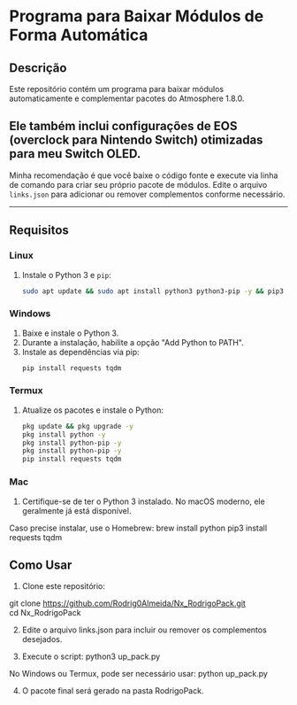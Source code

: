 # Programa para Baixar Módulos de Forma Automática  

## Descrição  
Este repositório contém um programa para baixar módulos automaticamente e complementar pacotes do Atmosphere 1.8.0.
## Ele também inclui configurações de EOS (overclock para Nintendo Switch) otimizadas para meu Switch OLED.  

Minha recomendação é que você baixe o código fonte e execute via linha de comando para criar seu próprio pacote de módulos. Edite o arquivo `links.json` para adicionar ou remover complementos conforme necessário.  

---

## Requisitos  
### Linux  
1. Instale o Python 3 e `pip`:  
   ```bash  
   sudo apt update && sudo apt install python3 python3-pip -y && pip3 install requests tqdm
   
### Windows
1. Baixe e instale o Python 3.
2. Durante a instalação, habilite a opção "Add Python to PATH".
3. Instale as dependências via pip:
   ```bash
   pip install requests tqdm

### Termux

1. Atualize os pacotes e instale o Python:
   ```bash
   pkg update && pkg upgrade -y
   pkg install python -y
   pkg install python-pip -y
   pkg install python-pip -y
   pip install requests tqdm
   
### Mac

1. Certifique-se de ter o Python 3 instalado. No macOS moderno, ele geralmente já está disponível.

Caso precise instalar, use o Homebrew:
brew install python
pip3 install requests tqdm


## Como Usar

1. Clone este repositório:

git clone https://github.com/Rodrig0Almeida/Nx_RodrigoPack.git  
cd Nx_RodrigoPack

2. Edite o arquivo links.json para incluir ou remover os complementos desejados.

3. Execute o script:
python3 up_pack.py

No Windows ou Termux, pode ser necessário usar:
python up_pack.py


4. O pacote final será gerado na pasta RodrigoPack.

